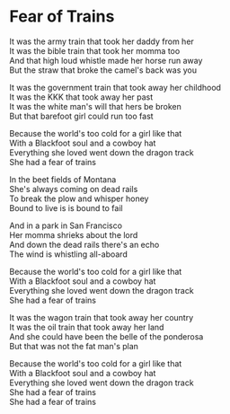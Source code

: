 # Fear of Trains  

It was the army train that took her daddy from her  
It was the bible train that took her momma too  
And that high loud whistle made her horse run away  
But the straw that broke the camel's back was you  

It was the government train that took away her childhood  
It was the KKK that took away her past  
It was the white man's will that hers be broken  
But that barefoot girl could run too fast  

Because the world's too cold for a girl like that  
With a Blackfoot soul and a cowboy hat  
Everything she loved went down the dragon track  
She had a fear of trains  

In the beet fields of Montana  
She's always coming on dead rails  
To break the plow and whisper honey  
Bound to live is is bound to fail  

And in a park in San Francisco  
Her momma shrieks about the lord  
And down the dead rails there's an echo  
The wind is whistling all-aboard  

Because the world's too cold for a girl like that  
With a Blackfoot soul and a cowboy hat  
Everything she loved went down the dragon track  
She had a fear of trains  

It was the wagon train that took away her country  
It was the oil train that took away her land  
And she could have been the belle of the ponderosa  
But that was not the fat man's plan  

Because the world's too cold for a girl like that  
With a Blackfoot soul and a cowboy hat  
Everything she loved went down the dragon track  
She had a fear of trains  
She had a fear of trains  
